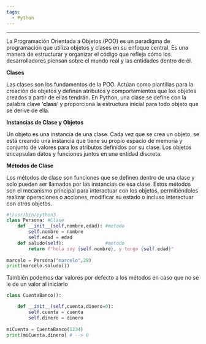 ```yaml
---
tags:
  - Python
---
```

---
La Programación Orientada a Objetos (POO) es un paradigma de programación que utiliza objetos y clases en su enfoque central. Es una manera de estructurar y organizar el código que refleja cómo los desarrolladores piensan sobre el mundo real y las entidades dentro de él.

**Clases**

Las clases son los fundamentos de la POO. Actúan como plantillas para la creación de objetos y definen atributos y comportamientos que los objetos creados a partir de ellas tendrán. En Python, una clase se define con la palabra clave ‘**class**‘ y proporciona la estructura inicial para todo objeto que se derive de ella.

**Instancias de Clase y Objetos**

Un objeto es una instancia de una clase. Cada vez que se crea un objeto, se está creando una instancia que tiene su propio espacio de memoria y conjunto de valores para los atributos definidos por su clase. Los objetos encapsulan datos y funciones juntos en una entidad discreta.

**Métodos de Clase**

Los métodos de clase son funciones que se definen dentro de una clase y solo pueden ser llamados por las instancias de esa clase. Estos métodos son el mecanismo principal para interactuar con los objetos, permitiéndoles realizar operaciones o acciones, modificar su estado o incluso interactuar con otros objetos.

```python
#!/usr/bin/python3
class Persona: #Clase
	def __init__(self,nombre,edad): #metodo
		self.nombre = nombre
		self.edad = edad
	def saludo(self):               #metodo
		return f"hola soy {self.nombre}, y tengo {self.edad}"
		
marcelo = Persona("marcelo",28)
print(marcelo.saludo())
```

También podemos dar valores por defecto a los métodos en caso que no se le de un valor al iniciarlo
```python
class CuentaBanco():

	def __init__(self,cuenta,dinero=0):
		self.cuenta = cuenta
		self.dinero = dinero
		
miCuenta = CuentaBanco(1234)
print(miCuenta.dinero) # --> 0
```